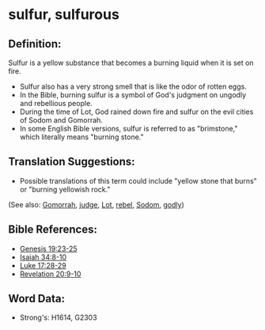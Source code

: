 # sulfur, sulfurous #

## Definition: ##

Sulfur is a yellow substance that becomes a burning liquid when it is set on fire.

* Sulfur also has a very strong smell that is like the odor of rotten eggs.
* In the Bible, burning sulfur is a symbol of God's judgment on ungodly and rebellious people.
* During the time of Lot, God rained down fire and sulfur on the evil cities of Sodom and Gomorrah.
* In some English Bible versions, sulfur is referred to as "brimstone," which literally means "burning stone."

## Translation Suggestions: ##

* Possible translations of this term could include "yellow stone that burns" or "burning yellowish rock."

(See also: [Gomorrah](../names/gomorrah.md), [judge](../kt/judge.md), [Lot](../names/lot.md), [rebel](../other/rebel.md), [Sodom](../names/sodom.md), [godly](../kt/godly.md))

## Bible References: ##

* [Genesis 19:23-25](rc://en/tn/help/gen/19/23)
* [Isaiah 34:8-10](rc://en/tn/help/isa/34/08)
* [Luke 17:28-29](rc://en/tn/help/luk/17/28)
* [Revelation 20:9-10](rc://en/tn/help/rev/20/09)

## Word Data: ##

* Strong's: H1614, G2303
